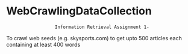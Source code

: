 # WebCrawlingDataCollection
                      Information Retrieval Assignment 1- 
  To crawl web seeds (e.g. skysports.com) to get upto 500 articles each containing at least 400 words
